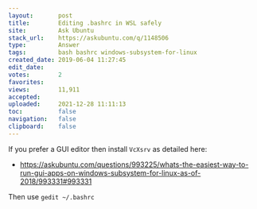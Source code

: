 ```yaml
---
layout:       post
title:        Editing .bashrc in WSL safely
site:         Ask Ubuntu
stack_url:    https://askubuntu.com/q/1148506
type:         Answer
tags:         bash bashrc windows-subsystem-for-linux
created_date: 2019-06-04 11:27:45
edit_date:    
votes:        2
favorites:    
views:        11,911
accepted:     
uploaded:     2021-12-28 11:11:13
toc:          false
navigation:   false
clipboard:    false
---
```


If you prefer a GUI editor then install `VcXsrv` as detailed here:

- https://askubuntu.com/questions/993225/whats-the-easiest-way-to-run-gui-apps-on-windows-subsystem-for-linux-as-of-2018/993331#993331

Then use `gedit ~/.bashrc`
